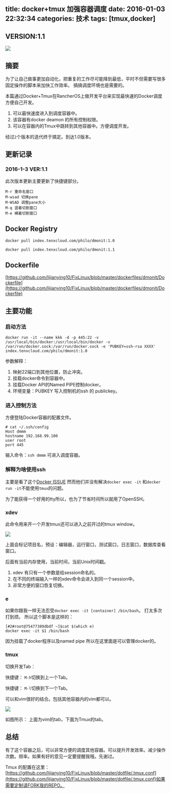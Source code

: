 title: docker+tmux 加强容器调度
date: 2016-01-03 22:32:34
categories: 技术
tags: [tmux,docker]
---

## VERSION:1.1

![](http://7viiaq.com1.z0.glb.clouddn.com/u=1306363718,2217319814&fm=15&gp=0.jpg)

## 摘要

为了让自己做事更加自动化，把重复的工作尽可能降到最低，平时不但需要写很多固定操作的脚本来加快工作效率。
搞搞调度环境也是需要的。

本篇通过Docker+Tmux在RancherOS上做开发平台来实现最快速的Docker调度方便自己开发。

1. 可以最快速度进入到调度容器中。
2. 该容器有docker deamon 的所有控制权限。
3. 可以在容器内的Tmux中跳转到其他容器中。方便调度开发。

经过`2`个版本的迭代终于搞定。到达1.0版本。

## 更新记录

### 2016-1-3 VER:1.1

此次版本更新主要更新了快捷键部分。
```
M-r 重命名窗口
M-wsad 切换pane
M-WSAD 调整pane大小
M-q 竖着切割窗口
M-e 横着切割窗口 
```

## Docker Registry

`docker pull index.tenxcloud.com/philo/dmonit:1.0`

`docker pull index.tenxcloud.com/philo/dmonit:1.1`

## Dockerfile

[https://github.com/lijianying10/FixLinux/blob/master/dockerfiles/dmonit/Dockerfile](https://github.com/lijianying10/FixLinux/blob/master/dockerfiles/dmonit/Dockerfile)

## 主要功能

### 启动方法

```
docker run -it --name kkk -d -p 445:22 -v /usr/local/bin/docker:/usr/local/bin/docker -v /var/run/docker.sock:/var/run/docker.sock -e 'PUBKEY=ssh-rsa XXXX' index.tenxcloud.com/philo/dmonit:1.0
```

参数解释：

1. 映射22端口到其他位置，防止冲突。
2. 挂载docker命令到容器中。
3. 挂载Docker API的Named PIPE控制docker。
4. 环境变量：PUBKEY 写入控制机的ssh 的 publickey。

### 进入控制方法

方便登陆Docker容器的配置文件。

```
# cat ~/.ssh/config
Host dmmm
hostname 192.168.99.100
user root
port 445
```

输入命令：`ssh dmmm` 可进入调度容器。

### 解释为啥使用ssh

主要是看了这个[Docker ISSUE](https://github.com/docker/docker/issues/8755)
然而他们并没有解决`docker exec -it` 和`docker run -it`不能使用`tmux`的问题。

为了能获得一个好用的tty所以，也为了节省时间所以就用了OpenSSH。

### xdev

此命令用来开一个开发tmux还可以进入之前开过的tmux window。

![](http://7viiaq.com1.z0.glb.clouddn.com/QQ20151213-5@2x.png)

上面会标记项目名，预设：编辑器，运行窗口，测试窗口，日志窗口，数据库查看窗口。

后面有当前内存使用，当前时间，当前Unix时间戳。

1. xdev 有只有一个参数是给session命名的。
2. 在不同的终端输入一样的xdev命令会进入到同一个session中。
3. 非常方便的窗口恢复切换。

### e 

如果你跟我一样无法忍受`docker exec -it [container] /bin/bash`。
打太多次打到烦。
所以这个脚本是这样的：

```
[#2#root@75477389dbdf ~]$cat $(which e)
docker exec -it $1 /bin/bash
```

因为挂载了docker程序以及named pipe 所以在这里面是可以管理docker的。

### tmux

切换开发Tab：

快捷键： `M-h`切换到上一个Tab。

快捷键： `M-l`切换到下一个Tab。

可以和vim很好的结合。包括其他容器内的vim都可以。

![](http://7viiaq.com1.z0.glb.clouddn.com/QQ20151213-6@2x.png)

如图所示： 上面为vim的tab，下面为Tmux的tab。



## 总结

有了这个容器之后，可以非常方便的调度其他容器。可以提升开发效率。减少操作次数。频率。如果有好的意见一定要提醒我哦。先谢过。

Tmux 的配置在这里：[https://github.com/lijianying10/FixLinux/blob/master/dotfile/.tmux.conf](https://github.com/lijianying10/FixLinux/blob/master/dotfile/.tmux.conf)如果需要定制请FORK我的REPO。


